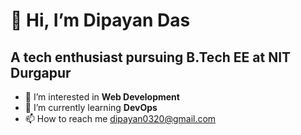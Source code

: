👋 Hi, I’m Dipayan Das
======================================================

A tech enthusiast pursuing B.Tech EE at NIT Durgapur
------------------------------------------------------




- 👀 I’m interested in **Web Development**
- 🌱 I’m currently learning **DevOps**
- 📫 How to reach me dipayan0320@gmail.com

<!---
dipayandas24/dipayandas24 is a ✨ special ✨ repository because its `README.md` (this file) appears on your GitHub profile.
You can click the Preview link to take a look at your changes.
--->
